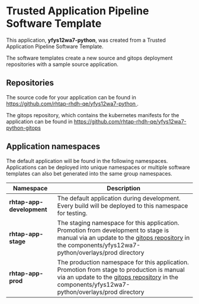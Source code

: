# Trusted Application Pipeline Software Template

This application, **yfys12wa7-python**, was created from a Trusted Application Pipeline Software Template.

The software templates create a new source and gitops deployment repositories with a sample source application. 

## Repositories

The source code for your application can be found in [https://github.com/rhtap-rhdh-qe/yfys12wa7-python ](https://github.com/rhtap-rhdh-qe/yfys12wa7-python ).
 
The gitops repository, which contains the kubernetes manifests for the application can be found in 
[https://github.com/rhtap-rhdh-qe/yfys12wa7-python-gitops ](https://github.com/rhtap-rhdh-qe/yfys12wa7-python-gitops ) 

## Application namespaces 

The default application will be found in the following namespaces. Applications can be deployed into unique namespaces or multiple software templates can also bet generated into the same group namespaces.  

|  Namespace   |  Description   |  
| -------- | -------- |   
| **rhtap-app-development** | The default application during development. Every build will be deployed to this namespace for testing. | 
| **rhtap-app-stage** | The staging namespace for this application. Promotion from development to stage is manual via an update to the [gitops repository](https://github.com/rhtap-rhdh-qe/yfys12wa7-python-gitops ) in the components/yfys12wa7-python/overlays/prod directory |  
| **rhtap-app-prod** | The production namespace for this application. Promotion from stage to production is manual via an update to the [gitops repository](https://github.com/rhtap-rhdh-qe/yfys12wa7-python-gitops ) in the components/yfys12wa7-python/overlays/prod directory | 